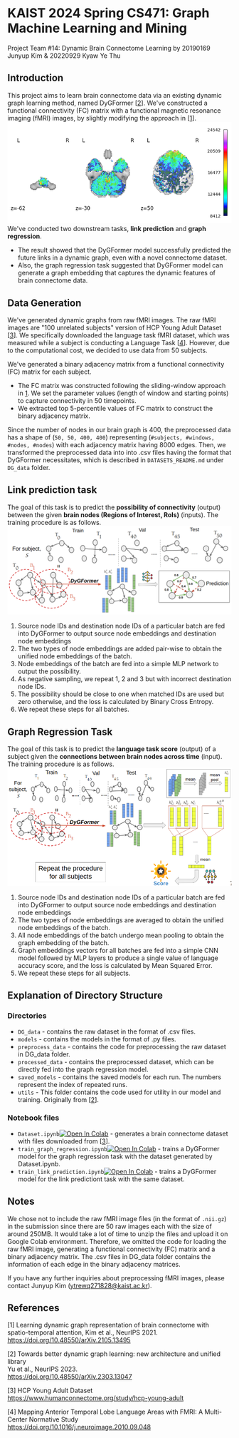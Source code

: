 # KAIST 2024 Spring CS471: Graph Machine Learning and Mining
Project Team #14: Dynamic Brain Connectome Learning by 20190169 Junyup Kim & 20220929 Kyaw Ye Thu

## Introduction
This project aims to learn brain connectome data via an existing dynamic graph learning method, named DyGFormer [[2](#2)]. We've constructed a functional connectivity (FC) matrix with a functional magnetic resonance imaging (fMRI) images, by slightly modifying the approach in [[1](#1)].
![](./figures/rois.png)
We've conducted two downstream tasks, **link prediction** and **graph regression**.  
- The result showed that the DyGFormer model successfully predicted the future links in a dynamic graph, even with a novel connectome dataset.  
- Also, the graph regression task suggested that DyGFormer model can generate a graph embedding that captures the dynamic features of brain connectome data.  

## Data Generation
We've generated dynamic graphs from raw fMRI images. The raw fMRI images are "100 unrelated subjects" version of HCP Young Adult Dataset [[3](#3)]. We specifically downloaded the language task fMRI dataset, which was measured while a subject is conducting a Language Task [[4](#4)]. However, due to the computational cost, we decided to use data from 50 subjects.  

We've generated a binary adjacency matrix from a functional connectivity (FC) matrix for each subject. 
- The FC matrix was constructed following the sliding-window approach in [1](#1). We set the parameter values (length of window and starting points) to capture connectivity in 50 timepoints. 
- We extracted top 5-percentile values of FC matrix to construct the binary adjacency matrix. 

Since the number of nodes in our brain graph is 400, the preprocessed data has a shape of (`50, 50, 400, 400`) representing (`#subjects, #windows, #nodes, #nodes`) with each adjacency matrix having 8000 edges. Then, we transformed the preprocessed data into into .csv files having the format that DyGFormer necessitates, which is described in `DATASETS_README.md` under `DG_data` folder.


## Link prediction task
The goal of this task is to predict the **possibility of connectivity** (output) between the given **brain nodes (Regions of Interest, RoIs)** (inputs). The training procedure is as follows.
![link-prediction](./figures/link-prediction.png)
1. Source node IDs and destination node IDs of a particular batch are fed into DyGFormer to output source node embeddings and destination node embeddings
2. The two types of node embeddings are added pair-wise to obtain the unified node embeddings of the batch.
3. Node embeddings of the batch are fed into a simple MLP network to output the possibility.
4. As negative sampling, we repeat 1, 2 and 3 but with incorrect destination node IDs.
5. The possibility should be close to one when matched IDs are used but zero otherwise, and the loss is calculated by Binary Cross Entropy.
6. We repeat these steps for all batches.


## Graph Regression Task
The goal of this task is to predict the **language task score** (output) of a subject given the **connections between brain nodes across time** (input). The training procedure is as follows.
![graph-regression](./figures/graph-regression.png)
1. Source node IDs and destination node IDs of a particular batch are fed into DyGFormer to output source node embeddings and destination node embeddings
2. The two types of node embeddings are averaged to obtain the unified node embeddings of the batch.
2. All node embeddings of the batch undergo mean pooling to obtain the graph embedding of the batch.
3. Graph embeddings vectors for all batches are fed into a simple CNN model followed by MLP layers to produce a single value of language accuracy score, and the loss is calculated by Mean Squared Error.
4. We repeat these steps for all subjects.


## Explanation of Directory Structure
### Directories
- `DG_data` - contains the raw dataset in the format of .csv files.  
- `models` - contains the models in the format of .py files.  
- `preprocess_data` - contains the code for preprocessing the raw dataset in DG_data folder.  
- `processed_data` - contains the preprocessed dataset, which can be directly fed into the graph regression model.
- `saved_models` - contains the saved models for each run. The numbers represent the index of repeated runs.  
- `utils` - This folder contains the code used for utility in our model and training. Originally from [[2](#2)].  

### Notebook files
- `Dataset.ipynb`[![Open In Colab](https://colab.research.google.com/assets/colab-badge.svg)](https://colab.research.google.com/drive/1p_sPPzM1iGggJY3ybhKbegV09Hk7zxzp?ouid=108513234514253875733&usp=drive_link) - generates a brain connectome dataset with files downloaded from [[3](#3)].  
- `train_graph_regression.ipynb`[![Open In Colab](https://colab.research.google.com/assets/colab-badge.svg)](https://colab.research.google.com/drive/10yn3wVxteUz_IbPmeqULnYEp85gwH_Ho?usp=sharing) - trains a DyGFormer model for the graph regression task with the dataset generated by Dataset.ipynb.  
- `train_link_prediction.ipynb`[![Open In Colab](https://colab.research.google.com/assets/colab-badge.svg)](https://colab.research.google.com/drive/1bPgCH95S6TAcPLajBXn31wU44-e2URrW?ouid=108513234514253875733&usp=drive_link) - trains a DyGFormer model for the link predictiont task with the same dataset.  



## Notes
We chose not to include the raw fMRI image files (in the format of `.nii.gz`) in the submission since there are 50 raw images each with the size of around 250MB. It would take a lot of time to unzip the files and upload it on Google Colab environment. Therefore, we omitted the code for loading the raw fMRI image, generating a functional connectivity (FC) matrix and a binary adjacency matrix. The .csv files in DG_data folder contains the information of each edge in the binary adjacency matrices.  

If you have any further inquiries about preprocessing fMRI images, please contact Junyup Kim (ytrewq271828@kaist.ac.kr).  

## References
[<a name="1">1</a>] Learning dynamic graph representation of brain connectome with spatio-temporal attention, Kim et al., NeurIPS 2021.   
https://doi.org/10.48550/arXiv.2105.13495  

[<a name="2">2</a>] Towards better dynamic graph learning: new architecture and unified library  
Yu et al., NeurIPS 2023.  
https://doi.org/10.48550/arXiv.2303.13047  

[<a name="3">3</a>] HCP Young Adult Dataset  
https://www.humanconnectome.org/study/hcp-young-adult  

[<a name="4">4</a>] Mapping Anterior Temporal Lobe Language Areas with FMRI: A Multi-Center Normative Study  
https://doi.org/10.1016/j.neuroimage.2010.09.048  

